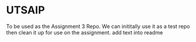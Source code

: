 # UTSAIP

To be used as the Assignment 3 Repo. We can inititally use it as a test repo then clean it up for use on the assignment.
a d d   t e x t   i n t o   r e a d m e  
 
